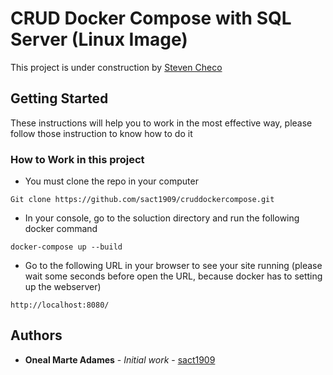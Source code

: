 # CRUD Docker Compose with SQL Server (Linux Image)

This project is under construction by <a href='https://checox.com'>Steven Checo</a>

## Getting Started

These instructions will help you to work in the most effective way, please follow those instruction to know how to do it

### How to Work in this project

* You must clone the repo in your computer

```
Git clone https://github.com/sact1909/cruddockercompose.git
```

* In your console, go to the soluction directory and run the following docker command

```
docker-compose up --build
```

* Go to the following URL in your browser to see your site running (please wait some seconds before open the URL, because docker has to setting up the webserver)

```
http://localhost:8080/
```


## Authors

* **Oneal Marte Adames** - *Initial work* - [sact1909](https://github.com/oneal1801)
